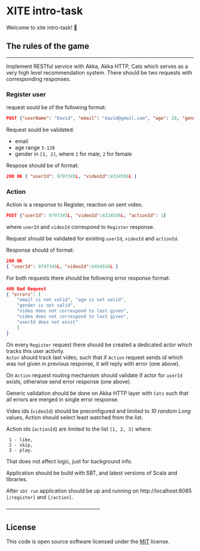 # XITE intro-task #

Welcome to xite intro-task! 🤩

## The rules of the game ##

----------------------------------------------------------------------------------------------------------------------------------------------------------------------------
Implement RESTful service with Akka, Akka HTTP, Cats which serves as a very high level recommendation system.
There should be two requests with corresponding responses.

### Register user  
request sould be of the following format:  
```json
POST {"userName": "David", "email": "david@gmail.com", "age": 28, "gender": 1}
```

Request sould be validated:
- email
- age range `5-120`
- gender in `[1, 2]`, where `1` for male, `2` for female

Respose should be of format:  
```json
200 OK { "userId": 9797345L, "videoId":4324556L }
```

### Action  
Action is a response to Register, reaction on sent video.  
```json
POST {"userId": 9797345L, "videoId":4324556L, "actionId": 3}
```

where `userId` and `videoId` correspond to `Register` response.

Request should be validated for existing `userId`, `videoId` and `actionId`.

Response should of format:  
```json
200 OK
{ "userId": 9797345L, "videoId":6454556L }
```

For both requests there should be following error response format:  
```json
400 Bad Request
{ "errors": [
    "email is not valid", "age is not valid",
    "gender is not valid",
    "video does not correspond to last given",
    "video does not correspond to last given",
    "userId does not exist"
    ]
}
```

On every `Register` request there should be created a dedicated actor which tracks this user activity.  
`Actor` should track last video, such that if `Action` request sends id which was not given in previous response, it will reply with error (one above).

On `Action` request routing mechanism should validate if actor for `userId` exists, otherwise send error response (one above).

Generic validation should be done on Akka HTTP layer with `Cats` such that all errors are merged in single error response.

Video ids (`videoId`) should be preconfigured and limited to _10 random Long_ values, Action should select least watched from the list.

Action ids (`actionId`) are limited to the list `[1, 2, 3]` where:
```
 1 - like,
 2 - skip,
 3 - play.
```
That does not affect logic, just for background info.

Application should be build with SBT, and latest versions of Scala and libraries.

After `sbt run` application should be up and running on http://localhost:8085 `[/register]` and `[/action]`.

——————————————————
## License ##

This code is open source software licensed under the
[MIT](https://opensource.org/licenses/MIT) license.
